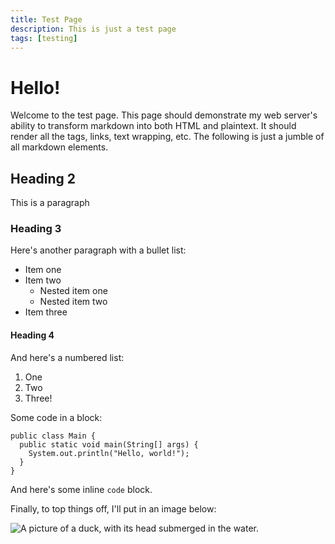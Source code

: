 ```yaml
---
title: Test Page
description: This is just a test page
tags: [testing]
---
```


# Hello!

Welcome to the test page. This page should demonstrate my web server's ability to transform markdown into both HTML and plaintext. It should render all the tags, links, text wrapping, etc. The following is just a jumble of all markdown elements.

## Heading 2

This is a paragraph

### Heading 3

Here's another paragraph with a bullet list:

- Item one
- Item two
  - Nested item one
  - Nested item two
- Item three

#### Heading 4

And here's a numbered list:

1. One
2. Two
3. Three!

Some code in a block:

```
public class Main {
  public static void main(String[] args) {
    System.out.println("Hello, world!");
  }
}
```

And here's some inline `code` block.

Finally, to top things off, I'll put in an image below:

![A picture of a duck, with its head submerged in the water.](https://i.imgur.com/r7lTF4V.jpg)
